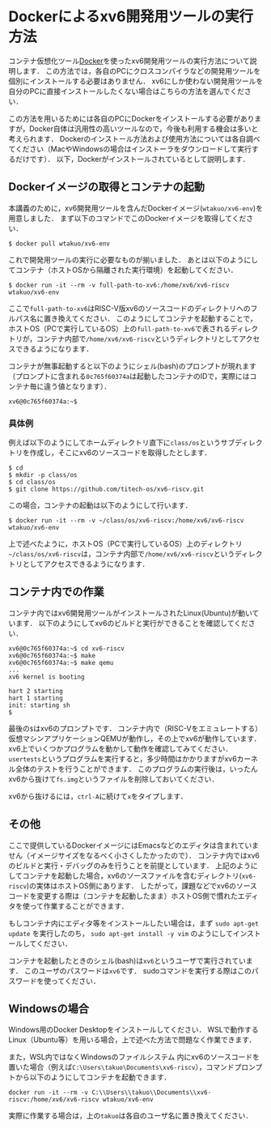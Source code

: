 # Dockerによるxv6開発用ツールの実行方法

コンテナ仮想化ツール[Docker](https://www.docker.com)を使ったxv6開発用ツールの実行方法について説明します．
この方法では，各自のPCにクロスコンパイラなどの開発用ツールを個別にインストールする必要はありません．
xv6にしか使わない開発用ツールを自分のPCに直接インストールしたくない場合はこちらの方法を選んでください．

この方法を用いるためには各自のPCにDockerをインストールする必要がありますが，Docker自体は汎用性の高いツールなので，今後も利用する機会は多いと考えられます．
Dockerのインストール方法および使用方法については各自調べてください（MacやWindowsの場合はインストーラをダウンロードして実行するだけです）．
以下，Dockerがインストールされているとして説明します．

## Dockerイメージの取得とコンテナの起動

本講義のために，xv6開発用ツールを含んだDockerイメージ(`wtakuo/xv6-env`)を用意しました．
まず以下のコマンドでこのDockerイメージを取得してください．
```console
$ docker pull wtakuo/xv6-env
```

これで開発用ツールの実行に必要なものが揃いました．
あとは以下のようにしてコンテナ（ホストOSから隔離された実行環境）を起動してください．
```console
$ docker run -it --rm -v full-path-to-xv6:/home/xv6/xv6-riscv wtakuo/xv6-env
```
ここで`full-path-to-xv6`はRISC-V版xv6のソースコードのディレクトリへのフルパス名に置き換えてください．
このようにしてコンテナを起動することで，
ホストOS（PCで実行しているOS）上の`full-path-to-xv6`で表されるディレクトリが，コンテナ内部で`/home/xv6/xv6-riscv`というディレクトリとしてアクセスできるようになります．

コンテナが無事起動すると以下のようにシェル(bash)のプロンプトが現れます（プロンプトに含まれる`0c765f60374a`は起動したコンテナのIDで，実際にはコンテナ毎に違う値となります）．
```console
xv6@0c765f60374a:~$ 
```
### 具体例

例えば以下のようにしてホームディレクトリ直下に`class/os`というサブディレクトリを作成し，そこにxv6のソースコードを取得したとします．
```console
$ cd
$ mkdir -p class/os
$ cd class/os
$ git clone https://github.com/titech-os/xv6-riscv.git
```
この場合，コンテナの起動は以下のようにして行います．
```console
$ docker run -it --rm -v ~/class/os/xv6-riscv:/home/xv6/xv6-riscv wtakuo/xv6-env
```
上で述べたように，ホストOS（PCで実行しているOS）上のディレクトリ`~/class/os/xv6-riscv`は，コンテナ内部で`/home/xv6/xv6-riscv`というディレクトリとしてアクセスできるようになります．

## コンテナ内での作業

コンテナ内ではxv6開発用ツールがインストールされたLinux(Ubuntu)が動いています．
以下のようにしてxv6のビルドと実行ができることを確認してください．
```console
xv6@0c765f60374a:~$ cd xv6-riscv
xv6@0c765f60374a:~$ make
xv6@0c765f60374a:~$ make qemu
...
xv6 kernel is booting

hart 2 starting
hart 1 starting
init: starting sh
$ 
```
最後の`$`はxv6のプロンプトです．
コンテナ内で（RISC-Vをエミュレートする）仮想マシンアプリケーションQEMUが動作し，その上でxv6が動作しています．
xv6上でいくつかプログラムを動かして動作を確認してみてください．
`usertests`というプログラムを実行すると，多少時間はかかりますがxv6カーネル全体のテストを行うことができます．
このプログラムの実行後は，いったんxv6から抜けて`fs.img`というファイルを削除しておいてください．

xv6から抜けるには，`ctrl-A`に続けて`x`をタイプします．

## その他

ここで提供しているDockerイメージにはEmacsなどのエディタは含まれていません（イメージサイズをなるべく小さくしたかったので）．
コンテナ内ではxv6のビルドと実行・デバッグのみを行うことを前提としています．
上記のようにしてコンテナを起動した場合，xv6のソースファイルを含むディレクトリ(`xv6-riscv`)の実体はホストOS側にあります．
したがって，課題などでxv6のソースコードを変更する際は（コンテナを起動したまま）ホストOS側で慣れたエディタを使って作業することができます．

もしコンテナ内にエディタ等をインストールしたい場合は，まず
`sudo apt-get update`
を実行したのち，
`sudo apt-get install -y vim`
のようにしてインストールしてください．

コンテナを起動したときのシェル(bash)は`xv6`というユーザで実行されています．
このユーザのパスワードは`xv6`です．
sudoコマンドを実行する際はこのパスワードを使ってください．

## Windowsの場合

Windows用のDocker Desktopをインストールしてください．
WSLで動作するLinux（Ubuntu等）を用いる場合，上で述べた方法で問題なく作業できます．

また，WSL内ではなくWindowsのファイルシステム
内にxv6のソースコードを置いた場合（例えば`C:\Users\takuo\Documents\xv6-riscv`），コマンドプロンプトから以下のようにしてコンテナを起動できます．
```
docker run -it --rm -v C:\\Users\\takuo\\Documents\\xv6-riscv:/home/xv6/xv6-riscv wtakuo/xv6-env
```
実際に作業する場合は，上の`takuo`は各自のユーザ名に置き換えてください．

